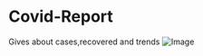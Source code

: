 # Covid-Report
Gives about cases,recovered and trends
![Image](https://github.com/user-attachments/assets/a665cf8f-b99a-4a82-a72d-2b6b55b0e56e)
